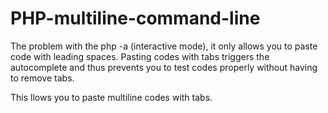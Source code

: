 # PHP-multiline-command-line
The problem with the php -a (interactive mode), it only allows you to paste code with leading spaces.
Pasting codes with tabs triggers the autocomplete and thus prevents you to test codes properly without having to remove tabs.

This llows you to paste multiline codes with tabs.

